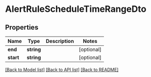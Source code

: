 # AlertRuleScheduleTimeRangeDto

## Properties
Name | Type | Description | Notes
------------ | ------------- | ------------- | -------------
**end** | **string** |  | [optional]
**start** | **string** |  | [optional]

[[Back to Model list]](../README.md#documentation-for-models) [[Back to API list]](../README.md#documentation-for-api-endpoints) [[Back to README]](../README.md)
